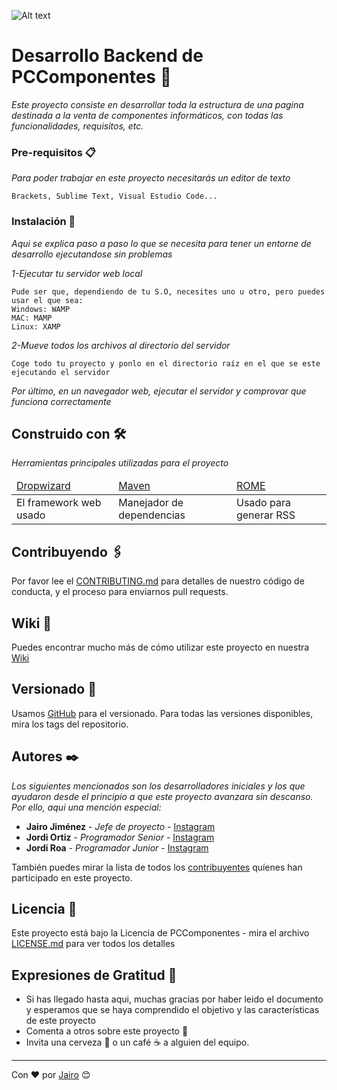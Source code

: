 ![Alt text](https://cdn.pccomponentes.com/img/logos/logo-pccomponentes.svg)
# Desarrollo Backend de PCComponentes 🚀

_Este proyecto consiste en desarrollar toda la estructura de una pagina destinada a la venta de componentes informáticos, con todas las funcionalidades, requisitos, etc._

### Pre-requisitos 📋

_Para poder trabajar en este proyecto necesitarás un editor de texto_

```
Brackets, Sublime Text, Visual Estudio Code...
```

### Instalación 🔧

_Aqui se explica paso a paso lo que se necesita para tener un entorne de desarrollo ejecutandose sin problemas_

_1-Ejecutar tu servidor web local_

```
Pude ser que, dependiendo de tu S.O, necesites uno u otro, pero puedes usar el que sea:
Windows: WAMP
MAC: MAMP
Linux: XAMP
```

_2-Mueve todos los archivos al directorio del servidor_

```
Coge todo tu proyecto y ponlo en el directorio raíz en el que se este ejecutando el servidor
```

_Por último, en un navegador web, ejecutar el servidor y comprovar que funciona correctamente_

## Construido con 🛠️

_Herramientas principales utilizadas para el proyecto_

<table>
    <thead>
        <td><a href="http://www.dropwizard.io/1.0.2/docs/">Dropwizard</a></td>
        <td><a href="https://maven.apache.org/">Maven</a></td>
        <td><a href="https://rometools.github.io/rome/">ROME</a></td>
    </thead>
    <tbody>
        <td>El framework web usado</td>
        <td>Manejador de dependencias</td>
        <td>Usado para generar RSS</td>
    </tbody>
</table>

## Contribuyendo 🖇️

Por favor lee el [CONTRIBUTING.md](https://gist.github.com/villanuevand/xxxxxx) para detalles de nuestro código de conducta, y el proceso para enviarnos pull requests.

## Wiki 📖

Puedes encontrar mucho más de cómo utilizar este proyecto en nuestra [Wiki](https://github.com/tu/proyecto/wiki)

## Versionado 📌

Usamos [GitHub](http://github.com/) para el versionado. Para todas las versiones disponibles, mira los tags del repositorio.

## Autores ✒️

_Los siguientes mencionados son los desarrolladores iniciales y los que ayudaron desde el principio a que este proyecto avanzara sin descanso. Por ello, aqui una mención especial:_

* **Jairo Jiménez** - *Jefe de proyecto* - [Instagram](http://instagram.com/__jaairoo_/)
* **Jordi Ortiz** - *Programador Senior* - [Instagram](https://www.instagram.com/jordiortizt/)
* **Jordi Roa** - *Programador Junior* - [Instagram](https://www.instagram.com/jordiroaay/)

También puedes mirar la lista de todos los [contribuyentes](http://eelslap.com/) quíenes han participado en este proyecto. 

## Licencia 📄

Este proyecto está bajo la Licencia de PCComponentes - mira el archivo [LICENSE.md](LICENSE.md) para ver todos los detalles

## Expresiones de Gratitud 🎁

* Si has llegado hasta aqui, muchas gracias por haber leido el documento y esperamos que se haya comprendido el objetivo y las características de este proyecto
* Comenta a otros sobre este proyecto 📢
* Invita una cerveza 🍺 o un café ☕ a alguien del equipo. 

---
Con ❤️ por [Jairo](http://instagram.com/__jaairoo_/) 😊